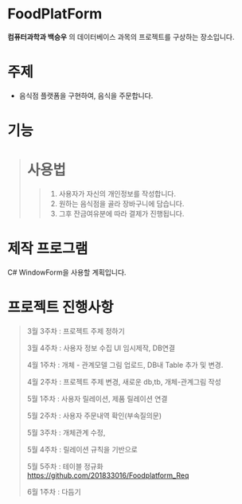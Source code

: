 # FoodPlatForm
__컴퓨터과학과 백승우__ 의 데이터베이스 과목의 프로젝트를 구상하는 장소입니다.

# 주제
* 음식점 플랫폼을 구현하여, 음식을 주문합니다.

# 기능
> # 사용법
>  >1. 사용자가 자신의 개인정보를 작성합니다.
>  >2. 원하는 음식점을 골라 장바구니에 담습니다.
>  >3. 그후 잔금여유분에 따라 결제가 진행됩니다.

# 제작 프로그램
C# WindowForm을 사용할 계획입니다.

# 프로젝트 진행사항

> 3월 3주차 : 프로젝트 주제 정하기
> 
> 3월 4주차 : 사용자 정보 수집 UI 임시제작, DB연결
>
> 4월 1주차 : 개체 - 관계모델 그림 업로드, DB내 Table 추가 및 변경.
>
> 4월 2주차 : 프로젝트 주제 변경, 새로운 db,tb, 개체-관계그림 작성
>
> 5월 1주차 : 사용자 릴레이션, 제품 릴레이션 연결
>
> 5월 2주차 : 사용자 주문내역 확인(부속질의문)
>
> 5월 3주차 : 개체관계 수정, 
>
> 5월 4주차 : 릴레이션 규칙을 기반으로 
>
> 5월 5주차 : 테이블 정규화
>  https://github.com/201833016/Foodplatform_Req
>
> 6월 1주차 : 다듬기
